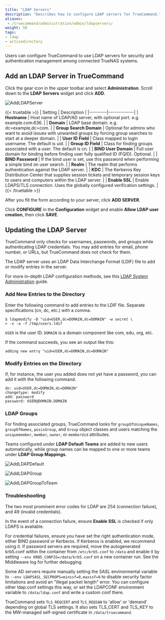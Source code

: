 ```yaml
---
title: "LDAP Servers"
description: "Describes how to configure LDAP servers for TrueCommand."
aliases:
 - /truecommand/administration/admin/ldapservers/
weight: 50
tags:
- ldap
- activedirectory
---
```


Users can configure TrueCommand to use LDAP servers for security and authentication management among connected TrueNAS systems.

## Add an LDAP Server in TrueCommand

Click the gear icon in the upper toolbar and select **Administration**. Scroll down to the **LDAP Servers** widget and click **ADD**.

![AddLDAPServer](/images/TrueCommand/Administration/AddLDAPServerScreen.png "Add LDAP Servers")

{{< truetable >}}
| Setting | Description |
|---------|-------------|
| **Hostname** | Host name of LDAP/AD server, with optional port. e.g. example.com:636. |
| **Domain** | LDAP base domain. e.g. dc=example,dc=com. |
| **Group Search Domain** | Optional for admins who want to avoid issues with unwanted groups by forcing group searches to start at a deeper domain. |
| **User ID Field** | Class mapped to login username. The default is uid. |
| **Group ID Field** | Class for finding groups associated with a user. The default is cn. |
| **BIND User Domain** | Full user domain for binding before finding user fully qualified ID (FQID). Optional. |
| **BIND Password** | If the bind user is set, use this password when performing a simple bind on user search. |
| **Realm** | The realm that performs authentication against the LDAP server. |
| **KDC** | The Kerberos Key Distribution Center that supplies session tickets and temporary session keys to users and computers within the LDAP server. |
| **Enable SSL** | Enable LDAPS/TLS connection. Uses the globally configured verification settings. |
{{< /truetable >}}

After you fill the form according to your server, click **ADD SERVER**.

Click **CONFIGURE** in the **Configuration** widget and enable **Allow LDAP user creation**, then click **SAVE**.

## Updating the LDAP Server

TrueCommand only checks for usernames, passwords, and groups while authenticating LDAP credentials. You may add entries for email, phone number, or URLs, but TrueCommand does not check for them.

The LDAP server uses an LDAP Data Interchange Format (LDIF) file to add or modify entries in the server.

For more in-depth LDAP configuration methods, see this [LDAP System Administration](https://www.oreilly.com/library/view/ldap-system-administration/1565924916/ch04s05.html) guide.

### Add New Entries to the Directory

Enter the following command to add entries to the LDIF file. Separate specifications (cn, dc, etc.) with a comma.

```
$ ldapmodify -D "uid=USER,dc=DOMAIN,dc=DOMAIN" -w secret \
> -x -a -f /tmp/users.ldif
```

`USER` is the user ID.
`DOMAIN` is a domain component like com, edu, org, etc.

If the command succeeds, you see an output like this:

`adding new entry "uid=USER,dc=DOMAIN,dc=DOMAIN"`

### Modify Entries on the Directory

If, for instance, the user you added does not yet have a password, you can add it with the following command.

```
dn: uid=USER,dc=DOMAIN,dc=DOMAIN"
changetype: modify
add: password
password: USER@DOMAIN.DOMAIN
```

### LDAP Groups

For finding associated groups, TrueCommand looks for `groupOfUniqueNames`, `groupOfNames`, `posixGroup`, and `Group` object classes and users matching the `uniquemember`, `member`, `owner`, or `memberUid` attributes.

Teams configured under **LDAP Default Teams** are added to new users automatically, while group names can be mapped to one or more teams under **LDAP Group Mappings**.

![AddLDAPDefault](/images/TrueCommand/Administration/AddLDAPDefault.png "Add Default Teams")

![AddLDAPGroup](/images/TrueCommand/Administration/AddLDAPGroup.png "Add LDAP Group")

![AddLDAPGroupToTeam](/images/TrueCommand/Administration/AddLDAPGroupToTeam.png "Tie LDAP Group to Team")


### Troubleshooting

The two most prominent error codes for LDAP are 254 (connection failure), and 49 (invalid credentials).

In the event of a connection failure, ensure **Enable SSL** is checked if only LDAPS is available.

For credential failures, ensure you have set the right authentication mode, either BIND password or Kerberos.
If Kerberos is enabled, we recommend using it.
If password servers are required, move the autogenerated krb5.conf within the container from `/etc/krb5.conf` to `/data` and enable it by setting `--env KRB5_CONFIG=/data/krb5.conf` on a new container run. See the Middleware log for further debugging.

Some AD servers require manually setting the SASL environmental variable to `--env LDAPSASL_SECPROPS=minssf=0,maxssf=0` to disable security factor limitations and avoid an "illegal packet length" error.
You can configure other ldap.conf settings this way, or set the LDAPCONF environment variable to `/data/ldap.conf` and write a custom conf there.

TrueCommand sets `TLS_REQCERT` and `TLS_REQSAN` to 'allow' or 'demand' depending on global TLS settings. It also sets TLS_CERT and TLS_KEY to the MW-managed self-signed certificate in `/data/truecommand`.
